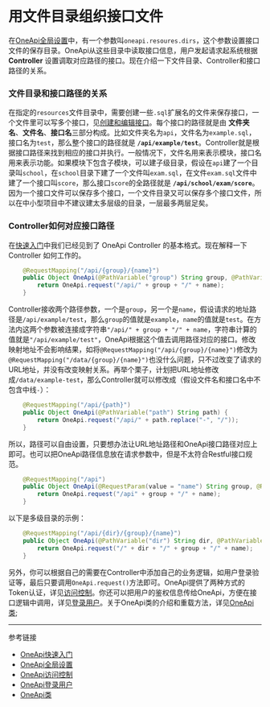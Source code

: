 # 用文件目录组织接口文件

在[OneApi全局设置](/oneapi/setup.md)中，有一个参数叫`oneapi.resoures.dirs`，这个参数设置接口文件的保存目录。OneApi从这些目录中读取接口信息，用户发起请求起系统根据 **Controller** 设置调取对应路径的接口。现在介绍一下文件目录、Controller和接口路径的关系。

### 文件目录和接口路径的关系
在指定的`resources`文件目录中，需要创建一些`.sql`扩展名的文件来保存接口，一个文件里可以写多个接口，见[创建和编辑接口](/oneapi/edit.md)。每个接口的路径就是由 **文件夹名**、**文件名**、**接口名**三部分构成。比如文件夹名为`api`，文件名为`example.sql`，接口名为`test`，那么整个接口的路径就是 **`/api/example/test`**。Controller就是根据接口路径来找到相应的接口并执行。一般情况下，文件名用来表示模块，接口名用来表示功能。如果模块下包含子模块，可以建子级目录，假设在`api`建了一个目录叫`school`，在`school`目录下建了一个文件叫`exam.sql`，在文件`exam.sql`文件中建了一个接口叫`score`，那么接口`score`的全路径就是 **`/api/school/exam/score`**。因为一个接口文件可以保存多个接口，一个文件目录又可以保存多个接口文件，所以在中小型项目中不建议建太多层级的目录，一层最多两层足矣。

### Controller如何对应接口路径
在[快速入门](/oneapi/quick.md)中我们已经见到了 OneApi Controller 的基本格式。现在解释一下 Controller 如何工作的。
```java
    @RequestMapping("/api/{group}/{name}")
    public Object OneApi(@PathVariable("group") String group, @PathVariable("name") String name) {
        return OneApi.request("/api/" + group + "/" + name);
    }
```
Controller接收两个路径参数，一个是`group`，另一个是`name`，假设请求的地址路径是`/api/example/test`，那么`group`的值就是`example`，`name`的值就是`test`。在方法内这两个参数被连接成字符串`"/api/" + group + "/" + name`，字符串计算的值就是`"/api/example/test"`，OneApi根据这个值去调用路径对应的接口。修改映射地址不会影响结果，如将`@RequestMapping("/api/{group}/{name}")`修改为`@RequestMapping("/data/{group}/{name}")`也没什么问题，只不过改变了请求的URL地址，并没有改变映射关系。再举个栗子，计划把URL地址修改成`/data/example-test`，那么Controller就可以修改成（假设文件名和接口名中不包含中线`-`）：
```java
    @RequestMapping("/api/{path}")
    public Object OneApi(@PathVariable("path") String path) {
        return OneApi.request("/api/" + path.replace("-", "/"));
    }
```
所以，路径可以自由设置，只要想办法让URL地址路径和OneApi接口路径对应上即可。也可以把OneApi路径信息放在请求参数中，但是不太符合Restful接口规范。
```java
    @RequestMapping("/api")
    public Object OneApi(@RequestParam(value = "name") String group, @RequestParam(value = "name") String name) {
        return OneApi.request("/api" + group + "/" + name);
    }
```
以下是多级目录的示例：
```java
    @RequestMapping("/api/{dir}/{group}/{name}")
    public Object OneApi(@PathVariable("dir") String dir, @PathVariable("group") String group, @PathVariable("name") String name) {
        return OneApi.request("/" + dir + "/" + group + "/" + name);
    }
```

另外，你可以根据自己的需要在Controller中添加自己的业务逻辑，如用户登录验证等，最后只要调用`OneApi.request()`方法即可。OneApi提供了两种方式的Token认证，详见[访问控制](/oneapi/token.md)。你还可以把用户的鉴权信息传给OneApi，方便在接口逻辑中调用，详见[登录用户](/oneapi/signin.md)。关于OneApi类的介绍和重载方法，详见[OneApi类](/pql/class.md);


---
参考链接

* [OneApi快速入门](/oneapi/quick.md)
* [OneApi全局设置](/oneapi/setup.md)
* [OneApi访问控制](/oneapi/token.md)
* [OneApi登录用户](/oneapi/signin.md)
* [OneApi类](/oneapi/class.md)